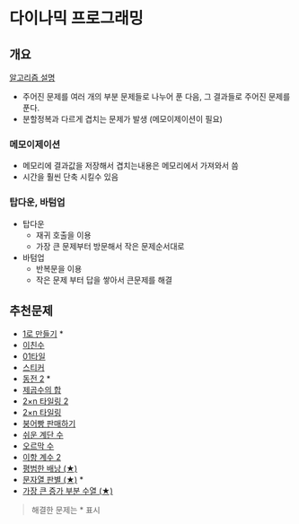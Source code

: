 # 다이나믹 프로그래밍

## 개요

[알고리즘 설명](https://blog.naver.com/kks227/220777103650)

- 주어진 문제를 여러 개의 부분 문제들로 나누어 푼 다음, 그 결과들로 주어진 문제를 푼다.
- 분할정복과 다르게 겹치는 문제가 발생 (메모이제이션이 필요)

### 메모이제이션

- 메모리에 결과값을 저장해서 겹치는내용은 메모리에서 가져와서 씀
- 시간을 훨씬 단축 시킬수 있음

### 탑다운, 바텀업

- 탑다운
  - 재귀 호출을 이용
  - 가장 큰 문제부터 방문해서 작은 문제순서대로
- 바텀업
  - 반복문을 이용
  - 작은 문제 부터 답을 쌓아서 큰문제를 해결

## 추천문제

- [1로 만들기](https://www.acmicpc.net/problem/1463) *
- [이친수](https://www.acmicpc.net/problem/2193)
- [01타일](https://www.acmicpc.net/problem/1904)
- [스티커](https://www.acmicpc.net/problem/9465)
- [동전 2](https://www.acmicpc.net/problem/2294) *
- [제곱수의 합](https://www.acmicpc.net/problem/1699)
- [2×n 타일링 2](https://www.acmicpc.net/problem/11727)
- [2×n 타일링](https://www.acmicpc.net/problem/11726)
- [붕어빵 판매하기](https://www.acmicpc.net/problem/11052)
- [쉬운 계단 수](https://www.acmicpc.net/problem/10844)
- [오르막 수](https://www.acmicpc.net/problem/11057)
- [이항 계수 2](https://www.acmicpc.net/problem/11051)
- [평범한 배낭 (★)](https://www.acmicpc.net/problem/12865)
- [문자열 판별 (★)](https://www.acmicpc.net/problem/16500) *
- [가장 큰 증가 부분 수열 (★)](https://www.acmicpc.net/problem/11055)

> 해결한 문제는 * 표시
